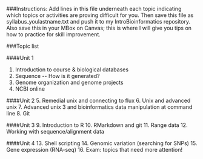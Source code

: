 ###Instructions: Add lines in this file underneath each topic indicating which topics 
or activities are proving difficult for you. Then save this file as 
syllabus_youlastname.txt and push it to my IntroBioinformatics repository. 
Also save this in your MBox on Canvas; this is where I will give you tips on how 
to practice for skill improvement.


###Topic list

####Unit 1
1. Introduction to course & biological databases
2. Sequence -- How is it generated?
3. Genome organization and genome projects
4. NCBI online

####Unit 2
5. Remedial unix and connecting to flux
6. Unix and advanced unix
7. Advanced unix 3 and bioinformatics data manipulation at command line
8. Git

####Unit 3
9. Introduction to R
10. RMarkdown and git
11. Range data
12. Working with sequence/alignment data

####Unit 4
13. Shell scripting
14. Genomic variation (searching for SNPs)
15. Gene expression (RNA-seq)
16. Exam: topics that need more attention! 
